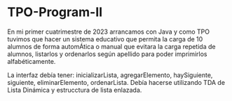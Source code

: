 # TPO-Program-II
En mi primer cuatrimestre de 2023 arrancamos con Java y como TPO tuvimos que hacer un sistema educativo que permita la carga de 10 alumnos de forma automÁtica o manual que evitara la carga repetida de alumnos, listarlos y ordenarlos según apellido para poder imprimirlos alfabéticamente. 

La interfaz debía tener: inicializarLista, agregarElemento, haySiguiente, siguiente, eliminarElemento, ordenarLista.
Debía hacerse utilizando TDA de Lista Dinámica y estrucctura de lista enlazada.
